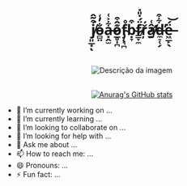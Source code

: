 
<div align="center">
  <h1 >j̸͈̲͙͒͂̂͘ͅo̵̻̤̐̓͑a̶͓̭̫͋͐͑o̷̲̥̩̪͊̂͒f̴̡̨͉̪̊ḅ̴̞͒f̷͇̞̼̈́̇̎̽r̷̬̦̆̓́â̸̛̰͑d̶̼̠̜̗͋͒̕ë̶͖̲̙̖́͝</h1>
  
   <br>
   <br>

 

  <img src="https://user-images.githubusercontent.com/22626546/235510186-dd213439-d408-4229-a3fb-bfe5db52f694.png" alt="Descrição da imagem">
    <br>
   
   <br>
  
  
  [![Anurag's GitHub stats](https://github-readme-stats.vercel.app/api?username=joaofbfrade&count_private=true&theme=rose_pine&show_icons=true&range=all_time)](https://github.com/anuraghazra/github-readme-stats)
</div>








- 🔭 I’m currently working on ...
- 🌱 I’m currently learning ...
- 👯 I’m looking to collaborate on ...
- 🤔 I’m looking for help with ...
- 💬 Ask me about ...
- 📫 How to reach me: ...
- 😄 Pronouns: ...
- ⚡ Fun fact: ...

